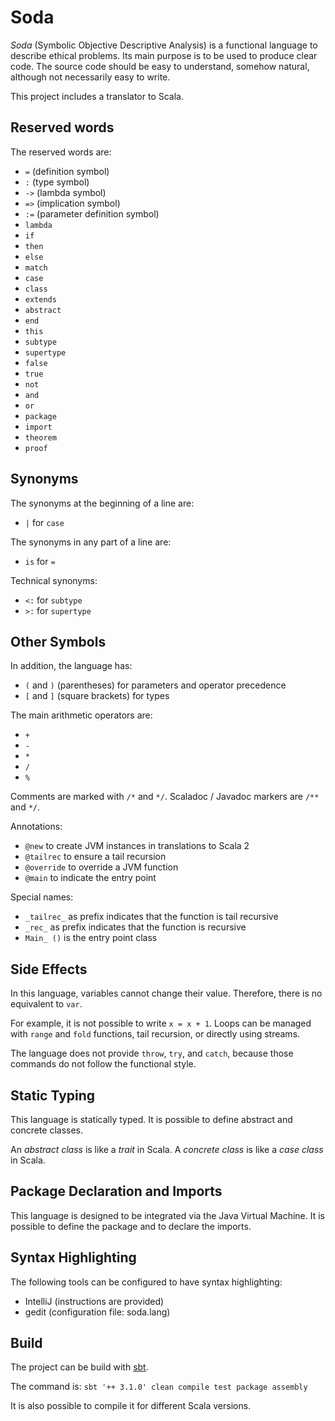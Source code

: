 # Soda

*Soda* (Symbolic Objective Descriptive Analysis) is a functional language to describe ethical problems. Its main purpose
is to be used to produce clear code. The source code should be easy to understand, somehow natural, although not
necessarily easy to write.

This project includes a translator to Scala.


## Reserved words

The reserved words are:

- `=` (definition symbol)
- `:` (type symbol)
- `->` (lambda symbol)
- `=>` (implication symbol)
- `:=` (parameter definition symbol)
- `lambda`
- `if`
- `then`
- `else`
- `match`
- `case`
- `class`
- `extends`
- `abstract`
- `end`
- `this`
- `subtype`
- `supertype`
- `false`
- `true`
- `not`
- `and`
- `or`
- `package`
- `import`
- `theorem`
- `proof`


## Synonyms

The synonyms at the beginning of a line are:

- `|` for `case`

The synonyms in any part of a line are:

- `is` for `=`

Technical synonyms:

- `<:` for `subtype`
- `>:` for `supertype`


## Other Symbols

In addition, the language has:

- `(` and `)` (parentheses) for parameters and operator precedence
- `[` and `]` (square brackets) for types

The main arithmetic operators are:

- `+`
- `-`
- `*`
- `/`
- `%`

Comments are marked with `/*` and `*/`. Scaladoc / Javadoc markers are `/**` and `*/`.

Annotations:

- `@new` to create JVM instances in translations to Scala 2
- `@tailrec` to ensure a tail recursion
- `@override` to override a JVM function
- `@main` to indicate the entry point

Special names:

- `_tailrec_` as prefix indicates that the function is tail recursive
- `_rec_` as prefix indicates that the function is recursive
- `Main_ ()` is the entry point class


## Side Effects

In this language, variables cannot change their value. Therefore, there is no equivalent to `var`.

For example, it is not possible to write `x = x + 1`. Loops can be managed with `range` and `fold` functions, tail
recursion, or directly using streams.

The language does not provide `throw`, `try`, and `catch`, because those commands do not follow the functional style.


## Static Typing

This language is statically typed. It is possible to define abstract and concrete classes.

An *abstract class* is like a *trait* in Scala. A *concrete class* is like a *case class* in Scala.


## Package Declaration and Imports

This language is designed to be integrated via the Java Virtual Machine. It is possible to define the package and to
declare the imports.


## Syntax Highlighting

The following tools can be configured to have syntax highlighting:

- IntelliJ (instructions are provided)
- gedit (configuration file: soda.lang)


## Build

The project can be build with [sbt](https://www.scala-sbt.org/).

The command is:
`sbt '++ 3.1.0' clean compile test package assembly`

It is also possible to compile it for different Scala versions.



